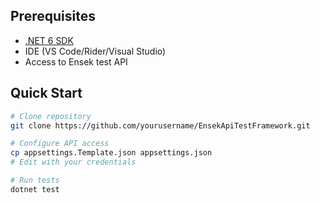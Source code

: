 
## Prerequisites

- [.NET 6 SDK](https://dotnet.microsoft.com/download)
- IDE (VS Code/Rider/Visual Studio)
- Access to Ensek test API

## Quick Start

```bash
# Clone repository
git clone https://github.com/yourusername/EnsekApiTestFramework.git

# Configure API access
cp appsettings.Template.json appsettings.json
# Edit with your credentials

# Run tests
dotnet test
